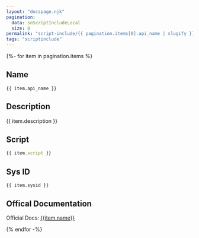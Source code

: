 ```yaml
---
layout: "docspage.njk"
pagination:
  data: snScriptIncludeLocal
  size: 0
permalink: "script-include/{{ pagination.items[0].api_name | slugify }}/index.html"
tags: "scriptinclude"
---
```

{%- for item in pagination.items %}

  ## Name
  
  `{{ item.api_name }}`

  ## Description

  {{ item.description }}

  ## Script

  ```javascript
  {{ item.script }}
  ```

  ## Sys ID

  `{{ item.sysid }}`

  ## Offical Documentation

  Official Docs: [{{item.name}}](https://docs.servicenow.com/search?q={{item.name}})

{% endfor -%}